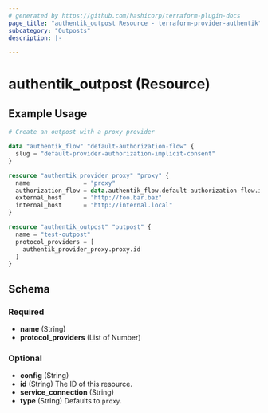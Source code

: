 ```yaml
---
# generated by https://github.com/hashicorp/terraform-plugin-docs
page_title: "authentik_outpost Resource - terraform-provider-authentik"
subcategory: "Outposts"
description: |-

---
```


# authentik_outpost (Resource)



## Example Usage

```terraform
# Create an outpost with a proxy provider

data "authentik_flow" "default-authorization-flow" {
  slug = "default-provider-authorization-implicit-consent"
}

resource "authentik_provider_proxy" "proxy" {
  name               = "proxy"
  authorization_flow = data.authentik_flow.default-authorization-flow.id
  external_host      = "http://foo.bar.baz"
  internal_host      = "http://internal.local"
}

resource "authentik_outpost" "outpost" {
  name = "test-outpost"
  protocol_providers = [
    authentik_provider_proxy.proxy.id
  ]
}
```

<!-- schema generated by tfplugindocs -->
## Schema

### Required

- **name** (String)
- **protocol_providers** (List of Number)

### Optional

- **config** (String)
- **id** (String) The ID of this resource.
- **service_connection** (String)
- **type** (String) Defaults to `proxy`.


